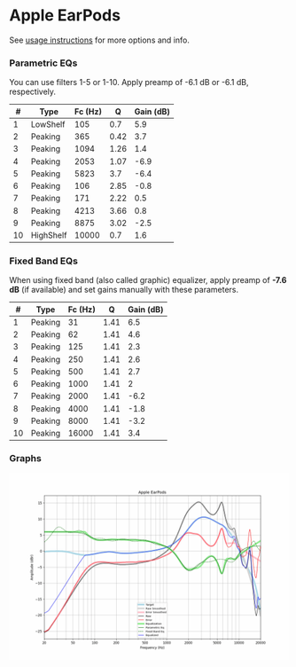 # Apple EarPods
See [usage instructions](https://github.com/jaakkopasanen/AutoEq#usage) for more options and info.

### Parametric EQs
You can use filters 1-5 or 1-10. Apply preamp of -6.1 dB or -6.1 dB, respectively.

|   # | Type      |   Fc (Hz) |    Q |   Gain (dB) |
|-----|-----------|-----------|------|-------------|
|   1 | LowShelf  |       105 | 0.7  |         5.9 |
|   2 | Peaking   |       365 | 0.42 |         3.7 |
|   3 | Peaking   |      1094 | 1.26 |         1.4 |
|   4 | Peaking   |      2053 | 1.07 |        -6.9 |
|   5 | Peaking   |      5823 | 3.7  |        -6.4 |
|   6 | Peaking   |       106 | 2.85 |        -0.8 |
|   7 | Peaking   |       171 | 2.22 |         0.5 |
|   8 | Peaking   |      4213 | 3.66 |         0.8 |
|   9 | Peaking   |      8875 | 3.02 |        -2.5 |
|  10 | HighShelf |     10000 | 0.7  |         1.6 |

### Fixed Band EQs
When using fixed band (also called graphic) equalizer, apply preamp of **-7.6 dB** (if available) and set gains manually with these parameters.

|   # | Type    |   Fc (Hz) |    Q |   Gain (dB) |
|-----|---------|-----------|------|-------------|
|   1 | Peaking |        31 | 1.41 |         6.5 |
|   2 | Peaking |        62 | 1.41 |         4.6 |
|   3 | Peaking |       125 | 1.41 |         2.3 |
|   4 | Peaking |       250 | 1.41 |         2.6 |
|   5 | Peaking |       500 | 1.41 |         2.7 |
|   6 | Peaking |      1000 | 1.41 |         2   |
|   7 | Peaking |      2000 | 1.41 |        -6.2 |
|   8 | Peaking |      4000 | 1.41 |        -1.8 |
|   9 | Peaking |      8000 | 1.41 |        -3.2 |
|  10 | Peaking |     16000 | 1.41 |         3.4 |

### Graphs
![](./Apple%20EarPods.png)
